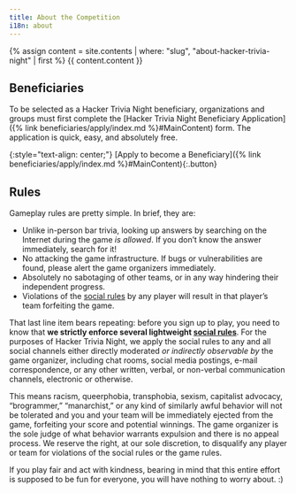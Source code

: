 ```yaml
---
title: About the Competition
i18n: about
---
```


{% assign content = site.contents | where: "slug", "about-hacker-trivia-night" | first %}
{{ content.content }}

## Beneficiaries

To be selected as a Hacker Trivia Night beneficiary, organizations and groups must first complete the [Hacker Trivia Night Beneficiary Application]({% link beneficiaries/apply/index.md %}#MainContent) form. The application is quick, easy, and absolutely free.

{:style="text-align: center;"}
[Apply to become a Beneficiary]({% link beneficiaries/apply/index.md %}#MainContent){:.button}

## Rules

Gameplay rules are pretty simple. In brief, they are:

* Unlike in-person bar trivia, looking up answers by searching on the Internet during the game *is allowed*. If you don&rsquo;t know the answer immediately, search for it!
* No attacking the game infrastructure. If bugs or vulnerabilities are found, please alert the game organizers immediately.
* Absolutely no sabotaging of other teams, or in any way hindering their independent progress.
* Violations of the [social rules](https://github.com/AnarchoTechNYC/meta/wiki/Social-rules) by any player will result in that player&rsquo;s team forfeiting the game.

That last line item bears repeating: before you sign up to play, you need to know that **we strictly enforce several lightweight [social rules](https://github.com/AnarchoTechNYC/meta/wiki/Social-rules)**. For the purposes of Hacker Trivia Night, we apply the social rules to any and all social channels either directly moderated *or indirectly observable by* the game organizer, including chat rooms, social media postings, e-mail correspondence, or any other written, verbal, or non-verbal communication channels, electronic or otherwise.

This means racism, queerphobia, transphobia, sexism, capitalist advocacy, &ldquo;brogrammer,&rdquo; &ldquo;manarchist,&rdquo; or any kind of similarly awful behavior will not be tolerated and you and your team will be immediately ejected from the game, forfeiting your score and potential winnings. The game organizer is the sole judge of what behavior warrants expulsion and there is no appeal process. We reserve the right, at our sole discretion, to disqualify any player or team for violations of the social rules or the game rules.

If you play fair and act with kindness, bearing in mind that this entire effort is supposed to be fun for everyone, you will have nothing to worry about. :)
